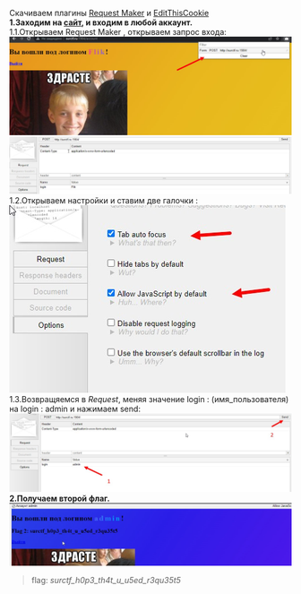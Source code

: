 Скачиваем плагины [Request Maker](https://chrome.google.com/webstore/detail/request-maker/kajfghlhfkcocafkcjlajldicbikpgnp?hl=ru) и [EditThisCookie](https://chrome.google.com/webstore/detail/editthiscookie/fngmhnnpilhplaeedifhccceomclgfbg?hl=ru)  
__1.Заходим на [сайт](http://surctf.ru:1984/), и входим в любой аккаунт.__  
1.1.Открываем Request Maker , открываем запрос входа: ![1](attachments/1.jpg)  
![2](attachments/2.jpg)  
1.2.Открываем настройки и ставим две галочки :  
![3](attachments/3.jpg)  
1.3.Возвращяемся в _Request_, меняя значение login : (имя_пользователя) на login : admin и нажимаем send:![4](attachments/4.jpg)  
__2.Получаем второй флаг.__  
![5](attachments/5.jpg)  
> flag: _surctf_h0p3_th4t_u_u5ed_r3qu35t5_  
